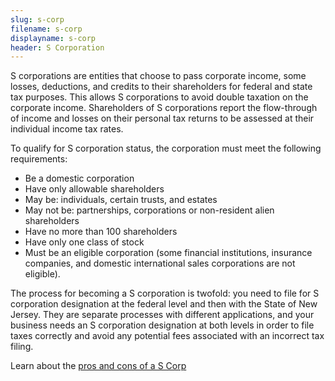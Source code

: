 ```yaml
---
slug: s-corp
filename: s-corp
displayname: s-corp
header: S Corporation
---
```


S corporations are entities that choose to pass corporate income, some losses, deductions, and credits to their shareholders for federal and state tax purposes. This allows S corporations to avoid double taxation on the corporate income. Shareholders of S corporations report the flow-through of income and losses on their personal tax returns to be assessed at their individual income tax rates.

To qualify for S corporation status, the corporation must meet the following requirements:

- Be a domestic corporation
- Have only allowable shareholders
- May be: individuals, certain trusts, and estates
- May not be: partnerships, corporations or non-resident alien shareholders
- Have no more than 100 shareholders
- Have only one class of stock
- Must be an eligible corporation (some financial institutions, insurance companies, and domestic international sales corporations are not eligible).

The process for becoming a S corporation is twofold: you need to file for S corporation designation at the federal level and then with the State of New Jersey. They are separate processes with different applications, and your business needs an S corporation designation at both levels in order to file taxes correctly and avoid any potential fees associated with an incorrect tax filing.

Learn about the [pros and cons of a S Corp](https://business.nj.gov/pages/s-corporation-s-corp)
